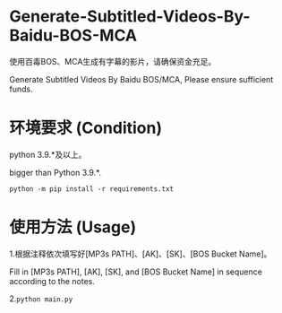 # Generate-Subtitled-Videos-By-Baidu-BOS-MCA

使用百毒BOS、MCA生成有字幕的影片，请确保资金充足。

Generate Subtitled Videos By Baidu BOS/MCA, Please ensure sufficient funds.

# 环境要求 (Condition)

python 3.9.*及以上。

bigger than Python 3.9.*.

`python -m pip install -r requirements.txt`

# 使用方法 (Usage)

1.根据注释依次填写好[MP3s PATH]、[AK]、[SK]、[BOS Bucket Name]。

Fill in [MP3s PATH], [AK], [SK], and [BOS Bucket Name] in sequence according to the notes.

2.`python main.py`

